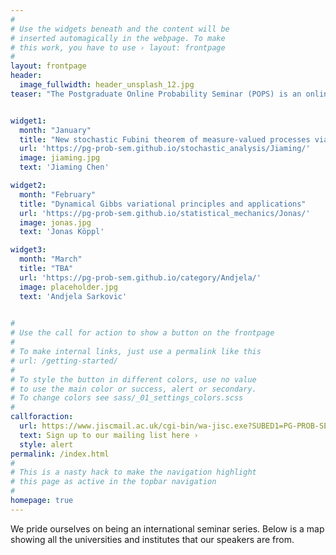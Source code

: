 ```yaml
---
#
# Use the widgets beneath and the content will be
# inserted automagically in the webpage. To make
# this work, you have to use › layout: frontpage
#
layout: frontpage
header:
  image_fullwidth: header_unsplash_12.jpg
teaser: "The Postgraduate Online Probability Seminar (POPS) is an online platform for doctoral students and post-docs from all over the world to present and promote their research to a global audience in areas related to probability and its applications."


widget1:
  month: "January"
  title: "New stochastic Fubini theorem of measure-valued processes via stochastic integration"
  url: 'https://pg-prob-sem.github.io/stochastic_analysis/Jiaming/'
  image: jiaming.jpg
  text: 'Jiaming Chen'

widget2:
  month: "February"
  title: "Dynamical Gibbs variational principles and applications"
  url: 'https://pg-prob-sem.github.io/statistical_mechanics/Jonas/'
  image: jonas.jpg
  text: 'Jonas Köppl'

widget3:
  month: "March"
  title: "TBA"
  url: 'https://pg-prob-sem.github.io/category/Andjela/'
  image: placeholder.jpg
  text: 'Andjela Sarkovic'

   
#
# Use the call for action to show a button on the frontpage
#
# To make internal links, just use a permalink like this
# url: /getting-started/
#
# To style the button in different colors, use no value
# to use the main color or success, alert or secondary.
# To change colors see sass/_01_settings_colors.scss
#
callforaction:
  url: https://www.jiscmail.ac.uk/cgi-bin/wa-jisc.exe?SUBED1=PG-PROB-SEM&A=1
  text: Sign up to our mailing list here ›
  style: alert
permalink: /index.html
#
# This is a nasty hack to make the navigation highlight
# this page as active in the topbar navigation
#
homepage: true
---
```


<script>
  document.addEventListener('DOMContentLoaded', function() {
    // Get the current date
    var now = new Date();
    
    // Get the month name
    var monthNames = [
      "January", "February", "March", "April", "May", "June",
      "July", "August", "September", "October", "November", "December"
    ];
    var currentMonth = monthNames[now.getMonth()];
    var previousMonth = monthNames[(now.getMonth()-1+12)%12];
    var nextMonth = monthNames[(now.getMonth()+1)%12];

    // Update the front matter with the current month
    document.querySelector('.teaser').textContent = "abc";
  });
</script>



We pride ourselves on being an international seminar series. Below is a map showing all the universities and institutes that our speakers are from. 

<link rel="stylesheet" href="https://unpkg.com/leaflet@1.7.1/dist/leaflet.css" />
<script src="https://unpkg.com/leaflet@1.7.1/dist/leaflet.js"></script>
<link rel="stylesheet" href="https://unpkg.com/leaflet@1.7.1/dist/leaflet.css" />
<script src="https://unpkg.com/leaflet@1.7.1/dist/leaflet.js"></script>
<script src="https://unpkg.com/leaflet.markercluster@1.4.1/dist/leaflet.markercluster.js"></script>
<link rel="stylesheet" href="https://unpkg.com/leaflet.markercluster@1.4.1/dist/MarkerCluster.css" />
<link rel="stylesheet" href="https://unpkg.com/leaflet.markercluster@1.4.1/dist/MarkerCluster.Default.css" />


<div id="map" style="height: 400px;"></div>

<script>
  var map = L.map('map').setView([40, 0], 2);

  L.tileLayer('https://{s}.tile.openstreetmap.org/{z}/{x}/{y}.png', {
    attribution: '&copy; <a href="https://www.openstreetmap.org/copyright">OpenStreetMap</a> contributors'
  }).addTo(map);   

var markers = L.markerClusterGroup();

  {% for post in site.posts %}
	{% if post.latitude and post.longitude %}
	var marker = L.marker([{{ post.latitude}}, {{ post.longitude}}]);
	  marker.bindPopup("{{ post.uni}}: <a href='{{ site.url }}{{ site.baseurl }}{{ post.url }}'> {{ post.speaker}} </a>");
	  markers.addLayer(marker);
	{% endif %}
	{% endfor %}

map.addLayer(markers);
   
</script>

